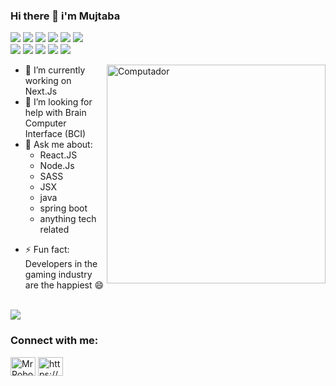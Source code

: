 ### Hi there 👋 i'm Mujtaba 
![](https://img.shields.io/badge/os-linux-informational?style=flat&logo=data:image/svg%2bxml;base64,<BASE64_DATA>) ![](https://img.shields.io/badge/editor-VScode-informational?style=flat&logo=data:image/svg%2bxml;base64,<BASE64_DATA>) ![](https://img.shields.io/badge/code-java-informational?style=flat&logo=data:image/svg%2bxml;base64,<BASE64_DATA>)
![](https://img.shields.io/badge/code-javascript-informational?style=flat&logo=data:image/svg%2bxml;base64,<BASE64_DATA>) ![](https://img.shields.io/badge/code-css-informational?style=flat&logo=data:image/svg%2bxml;base64,<BASE64_DATA>) ![](https://img.shields.io/badge/code-Html-informational?style=flat&logo=data:image/svg%2bxml;base64,<BASE64_DATA>)<br>
![](https://img.shields.io/badge/backend-spring_boot-informational?style=flat&logo=data:image/svg%2bxml;base64,<BASE64_DATA>) ![](https://img.shields.io/badge/backend-Node-informational?style=flat&logo=data:image/svg%2bxml;base64,<BASE64_DATA>) ![](https://img.shields.io/badge/Front-RectJS-informational?style=flat&logo=data:image/svg%2bxml;base64,<BASE64_DATA>)
![](https://img.shields.io/badge/DB-MangoDB-informational?style=flat&logo=data:image/svg%2bxml;base64,<BASE64_DATA>) ![](https://img.shields.io/badge/DB-neo4j-informational?style=flat&logo=data:image/svg%2bxml;base64,<BASE64_DATA>)


<img src="https://img.freepik.com/free-vector/web-development-programmer-engineering-coding-website-augmented-reality-interface-screens-developer-project-engineer-programming-software-application-design-cartoon-illustration_107791-3863.jpg?size=626&ext=jpg&ga=GA1.2.1778469877.1631664000" min-width="350px" max-width="350px" width="350px" align="right" alt="Computador">

<p align="left">
<!--Here are some ideas to get you started:

- 🔭 I’m currently working on ...-->
- 🌱 I’m currently learning GraphQl API's
<!-- 👯 I’m looking to collaborate on --> 

 - 🔭 I’m currently working on Next.Js
- 🤔 I’m looking for help with Brain Computer Interface (BCI)
- 💬 Ask me about:
    + React.JS
    + Node.Js
    + SASS
    + JSX
    + java
    + spring boot
    + anything tech related 

<!-- 😄 Pronouns: ... -->
- ⚡ Fun fact: Developers in the gaming industry are the happiest 😄 
</p>
<br>


<!-- ![MrRobot015's GitHub stats](https://github-readme-stats.vercel.app/api?username=MrRobot015&theme=dark&show_icons=true)<br> -->
 <img align="center" src="https://github-readme-stats.vercel.app/api/top-langs/?username=MrRobot015&theme=dark" /> 




<h3 align="left">Connect with me:</h3>
<p align="left">
<a href="https://twitter.com/Mujtaba_Salah_" target="blank"><img align="center" src="https://cdn.jsdelivr.net/npm/simple-icons@3.0.1/icons/twitter.svg" alt="MrRobot015" height="30" width="40" /></a>
<a href="https://www.linkedin.com/in/mujtaba-salah-el-deen-879823137/" target="blank"><img align="center" src="https://cdn.jsdelivr.net/npm/simple-icons@3.0.1/icons/linkedin.svg" alt="https://www.linkedin.com/in/omair-gibreel-794b05133/" height="30" width="40" /></a>
</p>






